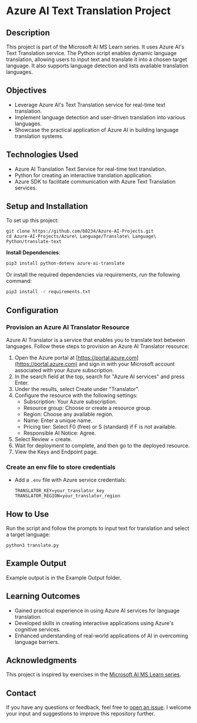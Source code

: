 # Azure AI Text Translation Project

## Description
This project is part of the Microsoft AI MS Learn series. It uses Azure AI's Text Translation service. The Python script enables dynamic language translation, allowing users to input text and translate it into a chosen target language. It also supports language detection and lists available translation languages.

## Objectives
- Leverage Azure AI's Text Translation service for real-time text translation.
- Implement language detection and user-driven translation into various languages.
- Showcase the practical application of Azure AI in building language translation systems.

## Technologies Used
- Azure AI Translation Text Service for real-time text translation.
- Python for creating an interactive translation application.
- Azure SDK to facilitate communication with Azure Text Translation services.

## Setup and Installation
To set up this project:

```
git clone https://github.com/b8234/Azure-AI-Projects.git
cd Azure-AI-Projects/Azure\ Language/Translate\ Language\ Python/translate-text
```

**Install Dependencies**:

```bash
pip3 install python-dotenv azure-ai-translate
```
Or install the required dependencies via requirements, run the following command:

```bash
pip3 install -r requirements.txt
```

## Configuration

### Provision an Azure AI Translator Resource

Azure AI Translator is a service that enables you to translate text between languages. Follow these steps to provision an Azure AI Translator resource:

1. Open the Azure portal at [https://portal.azure.com](https://portal.azure.com) and sign in with your Microsoft account associated with your Azure subscription.
2. In the search field at the top, search for "Azure AI services" and press Enter.
3. Under the results, select Create under "Translator".
4. Configure the resource with the following settings:
   - Subscription: Your Azure subscription.
   - Resource group: Choose or create a resource group.
   - Region: Choose any available region.
   - Name: Enter a unique name.
   - Pricing tier: Select F0 (free) or S (standard) if F is not available.
   - Responsible AI Notice: Agree.
5. Select Review + create.
6. Wait for deployment to complete, and then go to the deployed resource.
7. View the Keys and Endpoint page. 

### Create an env file to store credentials

- Add a `.env` file with Azure service credentials:
  ```
  TRANSLATOR_KEY=your_translator_key
  TRANSLATOR_REGION=your_translator_region
  ```

## How to Use
Run the script and follow the prompts to input text for translation and select a target language:

```
python3 translate.py
```

## Example Output
Example output is in the Example Output folder.

## Learning Outcomes
- Gained practical experience in using Azure AI services for language translation.
- Developed skills in creating interactive applications using Azure's cognitive services.
- Enhanced understanding of real-world applications of AI in overcoming language barriers.

## Acknowledgments
This project is inspired by exercises in the [Microsoft AI MS Learn series](https://learn.microsoft.com/en-us/training/).

## Contact

If you have any questions or feedback, feel free to [open an issue](https://github.com/b8234/Azure-AI-Projects/issues/new). I welcome your input and suggestions to improve this repository further.
